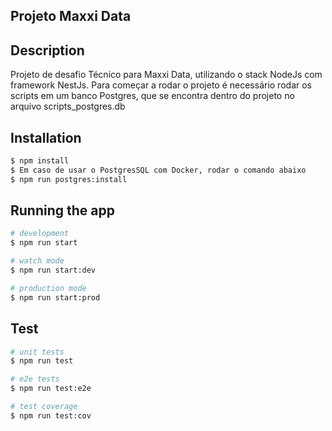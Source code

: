 ## Projeto Maxxi Data

## Description

Projeto de desafio Técnico para Maxxi Data, utilizando o stack NodeJs com framework NestJs.
Para começar a rodar o projeto é necessário rodar os scripts em um banco Postgres, que se encontra dentro do projeto no arquivo scripts_postgres.db


## Installation

```bash
$ npm install
$ Em caso de usar o PostgresSQL com Docker, rodar o comando abaixo
$ npm run postgres:install
```

## Running the app

```bash
# development
$ npm run start

# watch mode
$ npm run start:dev

# production mode
$ npm run start:prod
```

## Test

```bash
# unit tests
$ npm run test

# e2e tests
$ npm run test:e2e

# test coverage
$ npm run test:cov
```

